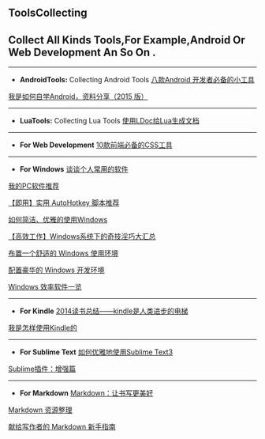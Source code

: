 ## ToolsCollecting
Collect All Kinds Tools,For Example,Android Or Web Development An So On .
---

---
* **AndroidTools:** Collecting Android Tools
[八款Android 开发者必备的小工具](http://www.jianshu.com/p/e4efec23d4d4)
 
[我是如何自学Android，资料分享（2015 版）](http://www.jianshu.com/p/874ff12a4c01)

---
* **LuaTools:** Collecting Lua Tools
[使用LDoc给Lua生成文档](http://www.jianshu.com/p/7bfc02f4db96)

---
* **For Web Development**
[10款前端必备的CSS工具](http://www.jianshu.com/p/157a22e15eb7)

---
* **For Windows**
[谈谈个人常用的软件](http://www.jianshu.com/p/01acf2aa5b24)
 
[我的PC软件推荐](http://www.jianshu.com/p/f4af4354196f)
 
[【即用】实用 AutoHotkey 脚本推荐](http://www.jianshu.com/p/65cf36df9a17)
 
[如何简洁、优雅的使用Windows](http://www.jianshu.com/p/092dfecb90f5)
 
[【高效工作】Windows系统下的奇技淫巧大汇总](http://www.jianshu.com/p/d144ad57b760)
 
[布置一个舒适的 Windows 使用环境](http://www.jianshu.com/p/cb3b7ec288e5)
 
[配置豪华的 Windows 开发环境](http://www.jianshu.com/p/aa19380828bd)
 
[Windows 效率软件一览](http://www.jianshu.com/p/5ccbf9f09a69)
 
---
* **For Kindle**
[2014读书总结——kindle是人类进步的电梯](http://www.jianshu.com/p/ce98b90d40fb)
 
[我是怎样使用Kindle的](http://www.jianshu.com/p/a464dc9ff073)
 
---
* **For Sublime Text**
[如何优雅地使用Sublime Text3](http://www.jianshu.com/p/3cb5c6f2421c)
 
[Sublime插件：增强篇](http://www.jianshu.com/p/5905f927d01b)
 
---
* **For Markdown**
[Markdown：让书写更美好](http://www.jianshu.com/p/17fdcf17bbb4)
 
[Markdown 资源整理](http://www.jianshu.com/p/5651e24bc2e0)
 
[献给写作者的 Markdown 新手指南](http://www.jianshu.com/p/q81RER)




